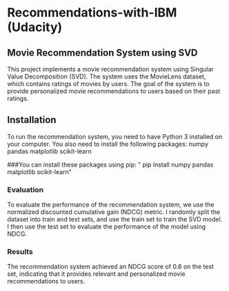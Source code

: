 # Recommendations-with-IBM (Udacity)

## Movie Recommendation System using SVD
This project implements a movie recommendation system using Singular Value Decomposition (SVD). The system uses the MovieLens dataset, which contains ratings of movies by users. The goal of the system is to provide personalized movie recommendations to users based on their past ratings.

## Installation
To run the recommendation system, you need to have Python 3 installed on your computer. You also need to install the following packages:
numpy
pandas
matplotlib
scikit-learn

###You can install these packages using pip:
" pip install numpy pandas matplotlib scikit-learn"


### Evaluation
To evaluate the performance of the recommendation system, we use the normalized discounted cumulative gain (NDCG) metric. I randomly split the dataset into train and test sets, and use the train set to train the SVD model. I then use the test set to evaluate the performance of the model using NDCG.

### Results
The recommendation system achieved an NDCG score of 0.8 on the test set, indicating that it provides relevant and personalized movie recommendations to users.
